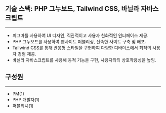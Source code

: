 ## 기술 스택: PHP 그누보드, Tailwind CSS, 바닐라 자바스크립트

---

- 피그마를 사용하여 UI 디자인, 직관적이고 사용자 친화적인 인터페이스 제공.
- PHP 그누보드를 사용하여 웹사이트 퍼블리싱, 신속한 사이트 구축 및 배포.
- Tailwind CSS를 통해 반응형 스타일을 구현하여 다양한 디바이스에서 최적의 사용자 경험 제공.
- 바닐라 자바스크립트를 사용해 동적 기능을 구현, 사용자와의 상호작용성을 높임.

## 구성원

---

- PM(1)
- PHP 개발자(1)
- 퍼블리셔(1)
